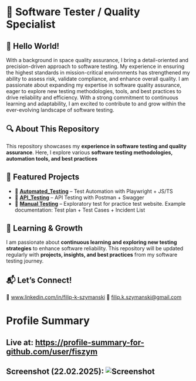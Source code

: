 # 🚀 Software Tester / Quality Specialist

## 🎉 Hello World!
With a background in space quality assurance, I bring a detail-oriented and precision-driven approach to software testing. My experience in ensuring the highest standards in mission-critical environments has strengthened my ability to assess risk, validate compliance, and enhance overall quality. I am passionate about expanding my expertise in software quality assurance, eager to explore new testing methodologies, tools, and best practices to drive reliability and efficiency. With a strong commitment to continuous learning and adaptability, I am excited to contribute to and grow within the ever-evolving landscape of software testing.

## 🔍 About This Repository  
This repository showcases my **experience in software testing and quality assurance**. Here, I explore various **software testing methodologies, automation tools, and best practices**  

## 📂 Featured Projects  
- 🔹 **[Automated_Testing](https://github.com/fiszym/Automated_Testing_Playwright.git)** – Test Automation with Playwright + JS/TS
- 🔹 **[API_Testing](https://github.com/fiszym/API_Testing.git)** – API Testing with Postman + Swagger
- 🔹 **[Manual Testing](https://github.com/fiszym/Manual_Testing.git)** – Exploratory test for practice test website. Example documentation: Test plan + Test Cases + Incident List 

## 📖 Learning & Growth  
I am passionate about **continuous learning and exploring new testing strategies** to enhance software reliability. This repository will be updated regularly with **projects, insights, and best practices** from my software testing journey.  

## 📬 Let’s Connect!  
💼 www.linkedin.com/in/filip-k-szymanski
📧 filip.k.szymanski@gmail.com


# Profile Summary 
## Live at: https://profile-summary-for-github.com/user/fiszym
## Screenshot (22.02.2025): ![Screenshot](https://private-user-images.githubusercontent.com/122677524/415937741-deca9d6f-012e-4183-8c3a-57f2037bc64f.png?jwt=eyJhbGciOiJIUzI1NiIsInR5cCI6IkpXVCJ9.eyJpc3MiOiJnaXRodWIuY29tIiwiYXVkIjoicmF3LmdpdGh1YnVzZXJjb250ZW50LmNvbSIsImtleSI6ImtleTUiLCJleHAiOjE3NDAyNTk3NTAsIm5iZiI6MTc0MDI1OTQ1MCwicGF0aCI6Ii8xMjI2Nzc1MjQvNDE1OTM3NzQxLWRlY2E5ZDZmLTAxMmUtNDE4My04YzNhLTU3ZjIwMzdiYzY0Zi5wbmc_WC1BbXotQWxnb3JpdGhtPUFXUzQtSE1BQy1TSEEyNTYmWC1BbXotQ3JlZGVudGlhbD1BS0lBVkNPRFlMU0E1M1BRSzRaQSUyRjIwMjUwMjIyJTJGdXMtZWFzdC0xJTJGczMlMkZhd3M0X3JlcXVlc3QmWC1BbXotRGF0ZT0yMDI1MDIyMlQyMTI0MTBaJlgtQW16LUV4cGlyZXM9MzAwJlgtQW16LVNpZ25hdHVyZT0zY2JhNzgzNTFlYzI0NzViZDQ4ZmVmZDU3MDE2MjE0ZWZlOTBiODk0NTM3NWIwNjU1Nzg2NjI0YTY5MjBmMzc1JlgtQW16LVNpZ25lZEhlYWRlcnM9aG9zdCJ9.xcJ9DHooRQfXjL1MdmMabmYfGNmJlxZ_GSmLaewgFxw)
